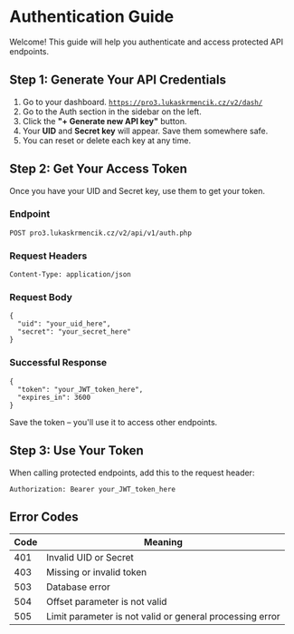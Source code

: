 # Authentication Guide

Welcome! This guide will help you authenticate and access protected API endpoints.

## Step 1: Generate Your API Credentials

1. Go to your dashboard. [`https://pro3.lukaskrmencik.cz/v2/dash/`](https://pro3.lukaskrmencik.cz/v2/dash/)
2. Go to the Auth section in the sidebar on the left.
3. Click the **"+ Generate new API key"** button.
4. Your **UID** and **Secret key** will appear. Save them somewhere safe.
5. You can reset or delete each key at any time.

## Step 2: Get Your Access Token

Once you have your UID and Secret key, use them to get your token.

### Endpoint

```
POST pro3.lukaskrmencik.cz/v2/api/v1/auth.php
```

### Request Headers

```
Content-Type: application/json
```

### Request Body

```
{
  "uid": "your_uid_here",
  "secret": "your_secret_here"
}
```

### Successful Response

```
{
  "token": "your_JWT_token_here",
  "expires_in": 3600
}
```

Save the token – you'll use it to access other endpoints.

## Step 3: Use Your Token

When calling protected endpoints, add this to the request header:

```
Authorization: Bearer your_JWT_token_here
```

## Error Codes

| Code | Meaning                                                  |
| ---- | -------------------------------------------------------- |
| 401  | Invalid UID or Secret                                    |
| 403  | Missing or invalid token                                 |
| 503  | Database error                                           |
| 504  | Offset parameter is not valid                            |
| 505  | Limit parameter is not valid or general processing error |
